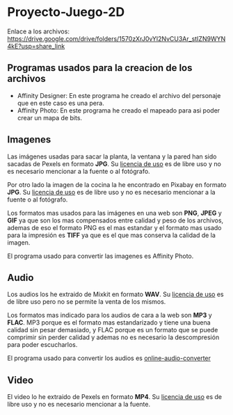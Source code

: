 # Proyecto-Juego-2D

Enlace a los archivos: https://drive.google.com/drive/folders/1570zXrJ0vYl2NvCU3Ar_stIZN9WYN4kE?usp=share_link

## Programas usados para la creacion de los archivos

* Affinity Designer: En este programa he creado el archivo del personaje que en este caso es una pera.
* Affinity Photo: En este programa he creado el mapeado para asi poder crear un mapa de bits.

## Imagenes

Las imágenes usadas para sacar la planta, la ventana y la pared han sido sacadas de Pexels en formato **JPG**. Su [licencia de uso](https://www.pexels.com/es-es/license/) es de libre uso y no es necesario mencionar a la fuente o al fotógrafo.

Por otro lado la imagen de la cocina la he encontrado en Pixabay en formato **JPG**. Su [licencia de uso](https://pixabay.com/es/service/license/) es de libre uso y no es necesario mencionar a la fuente o al fotógrafo.

Los formatos mas usados para las imágenes en una web son **PNG**, **JPEG** y **GIF** ya que son los mas compensados entre calidad y peso de los archivos, ademas de eso el formato PNG es el mas estandar y el formato mas usado para la impresión es **TIFF** ya que es el que mas conserva la calidad de la imagen.

El programa usado para convertir las imagenes es Affinity Photo.

## Audio

Los audios los he extraido de Mixkit en formato **WAV**. Su [licencia de uso](https://mixkit.co/license/#sfxFree) es de libre uso pero no se permite la venta de los mismos.

Los formatos mas indicado para los audios de cara a la web son **MP3** y **FLAC**. MP3 porque es el formato mas estandarizado y tiene una buena calidad sin pesar demasiado, y FLAC porque es un formato que se puede comprimir sin perder calidad y ademas no es necesario la descompresión para poder escucharlos.

El programa usado para convertir los audios es [online-audio-converter](https://online-audio-converter.com/es/)

## Video

El video lo he extraido de Pexels en formato **MP4**. Su [licencia de uso](https://www.pexels.com/license/) es de libre uso y no es necesario mencionar a la fuente.
